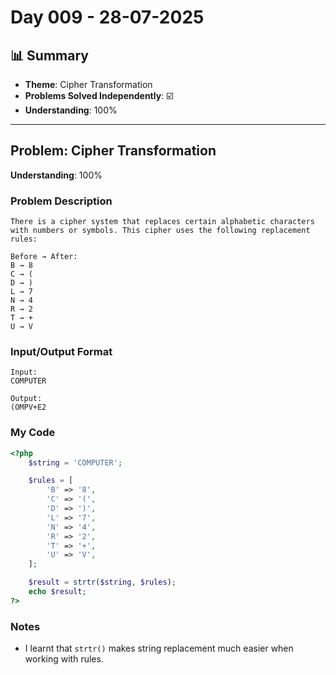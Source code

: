 # Day 009 - 28-07-2025

## 📊 Summary
- **Theme**: Cipher Transformation
- **Problems Solved Independently**: ☑️
- **Understanding**: 100%

---

## Problem: Cipher Transformation
**Understanding**: 100%

### Problem Description
```
There is a cipher system that replaces certain alphabetic characters with numbers or symbols. This cipher uses the following replacement rules:

Before → After:
B → 8
C → (
D → )
L → 7
N → 4
R → 2
T → +
U → V
```

### Input/Output Format
```
Input:
COMPUTER

Output:
(OMPV+E2
```

### My Code
```php
<?php
	$string = 'COMPUTER';

	$rules = [
	    'B' => '8',
	    'C' => '(',
	    'D' => ')',
	    'L' => '7',
	    'N' => '4',
	    'R' => '2',
	    'T' => '+',
	    'U' => 'V',
	];

	$result = strtr($string, $rules);
	echo $result;
?>
```

### Notes
- I learnt that `strtr()` makes string replacement much easier when working with rules.